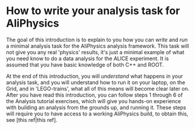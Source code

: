 # How to write your analysis task for AliPhysics

The goal of this introduction is to explain to you how you can *write* and *run* a minimal analysis task for the AliPhysics analysis framework. This task will not give you any real 'physics' results, it's just a minimal example of what you need know to do a data analysis for the ALICE experiment. It is assumed that you have basic knowledge of both C++ and ROOT.

At the end of this introduction, you will *understand* what happens in your analysis task, and you will understand how to run it on your laptop, on the Grid, and in 'LEGO-trains', what all of this means will become clear later on. After you have read this introduction, you can follow steps 1 through 6 of the Analysis tutorial exercises, which will give you hands-on experience with building an analysis from the grounds up, and running it. These steps will require you to have access to a working AliPhysics build, to obtain this, see [this ref|this ref]. 

